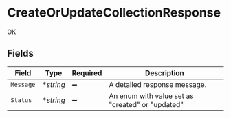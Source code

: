 # CreateOrUpdateCollectionResponse

OK


## Fields

| Field                                            | Type                                             | Required                                         | Description                                      |
| ------------------------------------------------ | ------------------------------------------------ | ------------------------------------------------ | ------------------------------------------------ |
| `Message`                                        | **string*                                        | :heavy_minus_sign:                               | A detailed response message.                     |
| `Status`                                         | **string*                                        | :heavy_minus_sign:                               | An enum with value set as "created" or "updated" |